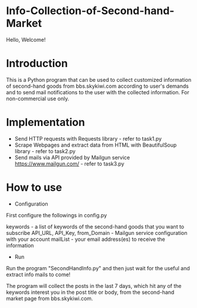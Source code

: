 # Info-Collection-of-Second-hand-Market
Hello, Welcome!

# Introduction
This is a Python program that can be used to collect customized information of second-hand goods from bbs.skykiwi.com according to user's demands and to send mail notifications to the user with the collected information.
For non-commercial use only.

# Implementation
- Send HTTP requests with Requests library - refer to task1.py
- Scrape Webpages and extract data from HTML with BeautifulSoup library - refer to task2.py
- Send mails via API provided by Mailgun service https://www.mailgun.com/ - refer to task3.py

# How to use
- Configuration

First configure the followings in config.py

keywords - a list of keywords of the second-hand goods that you want to subscribe
API_URL, API_Key, from_Domain - Mailgun service configuration with your account
mailList - your email address(es) to receive the information
- Run

Run the program "SecondHandInfo.py" and then just wait for the useful and extract info mails to come!

The program will collect the posts in the last 7 days, which hit any of the keywords interest you in the post title or body, from the second-hand market page from bbs.skykiwi.com.
